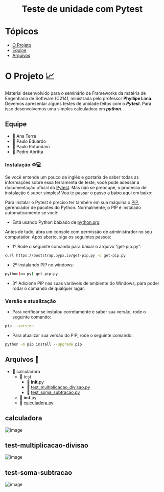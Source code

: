 <h1 align="center">Teste de unidade com Pytest</h1>

# Tópicos

- [O Projeto](#-o-projeto)
- [Equipe](#-equipe")
- [Arquivos](#-arquivos)

# O Projeto 📈
Material desenvolvido para o seminário de Frameworks da matéria de Engenharia de Software (C214), ministrada pelo professor **Phyllipe Lima**.
Devemos apresentar alguns testes de unidade feitos com o ***Pytest***. Para isso desenvolvemos uma simples calculadora em ***python***.

## Equipe
* 👧 Ana Terra
* 👦 Paulo Eduardo
* 👦 Paulo Rotundaro
* 👦 Pedro Abritta

### Instalação ⚙💻
Se você entende um pouco de inglês e gostaria de saber todas as informações sobre essa ferramenta de teste, você pode acessar a documentação oficial do <a href="https://docs.pytest.org/en/stable/index.html">Pytest</a>.
Mas não se preocupe, o processo de instalação é super simples! Vou te passar o passo a baixo aqui em baixo:

Para instalar o Pytest é preciso ter também em sua máquina o <a href="https://pypi.org/project/pip/">PIP</a>, gerenciador de pacotes do Python.
Normalmente, o PIP é instalado automaticamente se você:
- Está usando Python baixado de <a href="https://www.python.org/">python.org</a>

Antes de tudo, abra um console com permissão de administrador no seu computador.
Após aberto, siga os seguintes passos:
- 1º Rode o seguinte comando para baixar o arquivo "get-pip.py":
```bash
curl https://bootstrap.pypa.io/get-pip.py -o get-pip.py
```
- 2º Instalando PIP no windows:
```bash
python(ou py) get-pip.py
```
- 3º Adicione PIP nas suas variáveis de ambiente do Windows, para poder rodar o comando de qualquer lugar.

### Versão e atualização
- Para verificar se instalou corretamente e saber sua versão, rode o seguinte comando:
```bash
pip --version
```

- Para atualizar sua versão do PIP, rode o seguinte comando:
```bash
python -m pip install --upgrade pip
```

## Arquivos :open_file_folder:
<!--ts-->
  * :file_folder: calculadora
    * :file_folder: test
        * :page_facing_up: __init__.py
        * :page_facing_up: [test_multiplicacao_divisao.py](#test-multiplicacao-divisao)
        * :page_facing_up: [test_soma_subtracao.py](#test-soma-subtracao)
     * :page_facing_up: __init__.py
     * :page_facing_up: [calculadora.py](#calculadora)
<!--te-->

## calculadora
![image](https://user-images.githubusercontent.com/73140691/139708100-b411dcec-753f-46ff-931c-5f01a6965640.png)

## test-multiplicacao-divisao
![image](https://user-images.githubusercontent.com/73140691/139708238-1ba0f584-af3f-416e-8759-e8320d4e14cb.png)

## test-soma-subtracao
![image](https://user-images.githubusercontent.com/73140691/139708280-9f5f391f-7802-4c33-a0ad-a0faf8abd680.png)
